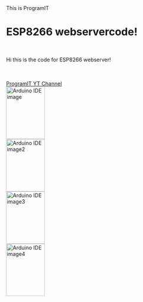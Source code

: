 <!DOCTYPE html>
<html>
<head>
     This is ProgramIT
</head>
<body>
    <h1>ESP8266 webservercode!</h1><br>
    <p>Hi this is the code for ESP8266 webserver!</p><br><br>
    <a href="http://www.youtube.com/@ProgramIT_code">ProgramIT YT Channel</a><br>
    <img src="Screenshot (11)" alt="Arduino IDE image" width="104" height="142"><br>
    <img src="Screenshot (12)" alt="Arduino IDE image2" width="104" height="142"><br>
    <img src="Screenshot (13)" alt="Arduino IDE image3" width="104" height="142"><br>
    <img src="Screenshot (14)" alt="Arduino IDE image4" width="104" height="142"><br>
</body>
</html>
